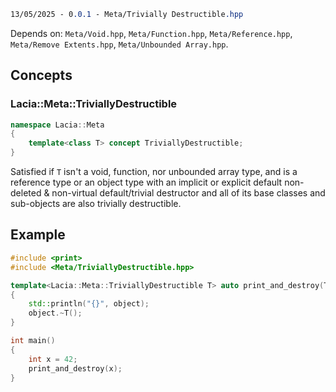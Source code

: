 ```css
13/05/2025 - 0.0.1 - Meta/Trivially Destructible.hpp
```

Depends on: ``Meta/Void.hpp``, ``Meta/Function.hpp``, ``Meta/Reference.hpp``, ``Meta/Remove Extents.hpp``, ``Meta/Unbounded Array.hpp``.


## Concepts

### Lacia::Meta::TriviallyDestructible

```cpp
namespace Lacia::Meta
{
	template<class T> concept TriviallyDestructible;
}
```

Satisfied if ``T`` isn't a void, function, nor unbounded array type, and is a reference type or an object type with an implicit or explicit default non-deleted & non-virtual default/trivial destructor and all of its base classes and sub-objects are also trivially destructible.


## Example

```cpp
#include <print>
#include <Meta/TriviallyDestructible.hpp>

template<Lacia::Meta::TriviallyDestructible T> auto print_and_destroy(T& object) noexcept -> void
{
	std::println("{}", object);
	object.~T();
}

int main()
{
	int x = 42;
	print_and_destroy(x);
}
```